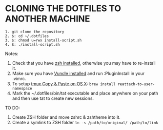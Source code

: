 # CLONING THE DOTFILES TO ANOTHER MACHINE
```
1. git clone the repository
2. $: cd ~/.dotfiles
3. $: chmod u=rwx install-script.sh
4. $: ./install-script.sh
```

Notes:

1. Check that you have [zsh installed](https://github.com/robbyrussell/oh-my-zsh), otherwise you may have to re-install it.
2. Make sure you have [Vundle installed](https://github.com/VundleVim/Vundle.vim) and run :PluginInstall in your .vimrc.
3. To setup [tmux Copy & Paste on OS X](https://robots.thoughtbot.com/tmux-copy-paste-on-os-x-a-better-future): ```brew install reattach-to-user-namespace```
4. Mark the ~/.dotfiles/bin/tat executable and place anywhere on your path and then use tat to create new sessions.

TO DO:

1. Create ZSH folder and move zshrc & zshtheme into it. 
2. Create a symlink to ZSH folder ```ln -s /path/to/original/ /path/to/link``` 
